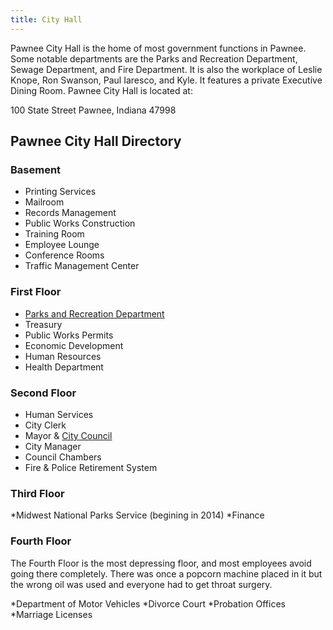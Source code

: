 ```yaml
---
title: City Hall
---
```


Pawnee City Hall is the home of most government functions in Pawnee. Some notable departments are the Parks and Recreation Department, Sewage Department, and Fire Department. It is also the workplace of Leslie Knope, Ron Swanson, Paul Iaresco, and Kyle. It features a private Executive Dining Room. Pawnee City Hall is located at:

100 State Street
Pawnee, Indiana 47998

## Pawnee City Hall Directory

### Basement

- Printing Services
- Mailroom
- Records Management
- Public Works Construction
- Training Room
- Employee Lounge
- Conference Rooms
- Traffic Management Center

### First Floor

- [Parks and Recreation Department](/docs/parks-and-recreation)
- Treasury
- Public Works Permits
- Economic Development
- Human Resources
- Health Department

### Second Floor

- Human Services
- City Clerk
- Mayor & [City Council](/docs/city-council)
- City Manager
- Council Chambers
- Fire & Police Retirement System

### Third Floor

*Midwest National Parks Service (begining in 2014)
*Finance

### Fourth Floor

The Fourth Floor is the most depressing floor, and most employees avoid going there completely. There was once a popcorn machine placed in it but the wrong oil was used and everyone had to get throat surgery.

*Department of Motor Vehicles
*Divorce Court
*Probation Offices
*Marriage Licenses
